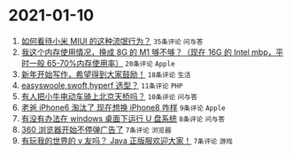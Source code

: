 # 2021-01-10

1. [如何看待小米 MIUI 的这种流氓行为？](https://www.v2ex.com/t/743466) `35条评论` `问与答`
1. [我这个内存使用情况，换成 8G 的 M1 够不够？（现在 16G 的 Intel mbp，平时一般 65-70%内存使用率）](https://www.v2ex.com/t/743470) `20条评论` `Apple`
1. [新年开始写作，希望得到大家鼓励！](https://www.v2ex.com/t/743484) `18条评论` `生活`
1. [easyswoole,swoft,hyperf 选型？](https://www.v2ex.com/t/743468) `11条评论` `PHP`
1. [有人把小牛电动车骑上北京天桥吗？](https://www.v2ex.com/t/743471) `10条评论` `问与答`
1. [老爸 iPhone6 淘汰了 现在想换 iPhone8 咋样](https://www.v2ex.com/t/743490) `9条评论` `Apple`
1. [有没有办法在 windows 桌面下运行 U 盘系统](https://www.v2ex.com/t/743465) `8条评论` `问与答`
1. [360 浏览器开始不停弹广告了](https://www.v2ex.com/t/743487) `7条评论` `浏览器`
1. [有玩我的世界的 v 友吗？ Java 正版服欢迎大家！](https://www.v2ex.com/t/743463) `7条评论` `游戏`
